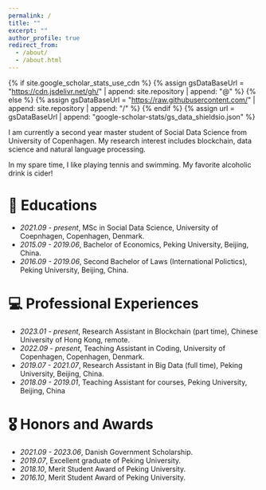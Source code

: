 ```yaml
---
permalink: /
title: ""
excerpt: ""
author_profile: true
redirect_from: 
  - /about/
  - /about.html
---
```


{% if site.google_scholar_stats_use_cdn %}
{% assign gsDataBaseUrl = "https://cdn.jsdelivr.net/gh/" | append: site.repository | append: "@" %}
{% else %}
{% assign gsDataBaseUrl = "https://raw.githubusercontent.com/" | append: site.repository | append: "/" %}
{% endif %}
{% assign url = gsDataBaseUrl | append: "google-scholar-stats/gs_data_shieldsio.json" %}

<span class='anchor' id='about-me'></span>

I am currently a second year master student of Social Data Science from University of Copenhagen. My research interest includes blockchain, data science and natural language processing.

In my spare time, I like playing tennis and swimming. My favorite alcoholic drink is cider!


# 📖 Educations
- *2021.09 - present*, MSc in Social Data Science, University of Coepnhagen, Copenhagen, Denmark. 
- *2015.09 - 2019.06*, Bachelor of Economics, Peking University, Beijing, China.
- *2016.09 - 2019.06*, Second Bachelor of Laws (International Polictics), Peking University, Beijing, China.

# 💻 Professional Experiences
- *2023.01 - present*, Research Assistant in Blockchain (part time), Chinese University of Hong Kong, remote.
- *2022.09 - present*, Teaching Assistant in Coding, University of Copenhagen, Copenhagen, Denmark.
- *2019.07 - 2021.07*, Research Assistant in Big Data (full time), Peking University, Beijing, China.
- *2018.09 - 2019.01*, Teaching Assistant for courses, Peking University, Beijing, China

# 🎖 Honors and Awards
- *2021.09 - 2023.06*, Danish Government Scholarship. 
- *2019.07*, Excellent graduate of Peking University.
- *2018.10*, Merit Student Award of Peking University.
- *2016.10*, Merit Student Award of Peking University.

<!-- # 💬 Conferences
- *2021.06*, Lorem ipsum dolor sit amet, consectetur adipiscing elit. Vivamus ornare aliquet ipsum, ac tempus justo dapibus sit amet. 
- *2021.03*, Lorem ipsum dolor sit amet, consectetur adipiscing elit. Vivamus ornare aliquet ipsum, ac tempus justo dapibus sit amet.  \| [\[video\]](https://github.com/)  -->

<!-- # 🔥 News
- *2022.02*: &nbsp;🎉🎉 Lorem ipsum dolor sit amet, consectetur adipiscing elit. Vivamus ornare aliquet ipsum, ac tempus justo dapibus sit amet. 
- *2022.02*: &nbsp;🎉🎉 Lorem ipsum dolor sit amet, consectetur adipiscing elit. Vivamus ornare aliquet ipsum, ac tempus justo dapibus sit amet. 

# 📝 Publications 

<div class='paper-box'><div class='paper-box-image'><div><div class="badge">CVPR 2016</div><img src='images/500x300.png' alt="sym" width="100%"></div></div>
<div class='paper-box-text' markdown="1">

[Deep Residual Learning for Image Recognition](https://openaccess.thecvf.com/content_cvpr_2016/papers/He_Deep_Residual_Learning_CVPR_2016_paper.pdf)

**Kaiming He**, Xiangyu Zhang, Shaoqing Ren, Jian Sun

[**Project**](https://scholar.google.com/citations?view_op=view_citation&hl=zh-CN&user=DhtAFkwAAAAJ&citation_for_view=DhtAFkwAAAAJ:ALROH1vI_8AC) <strong><span class='show_paper_citations' data='DhtAFkwAAAAJ:ALROH1vI_8AC'></span></strong>
- Lorem ipsum dolor sit amet, consectetur adipiscing elit. Vivamus ornare aliquet ipsum, ac tempus justo dapibus sit amet. 
</div>
</div>

- [Lorem ipsum dolor sit amet, consectetur adipiscing elit. Vivamus ornare aliquet ipsum, ac tempus justo dapibus sit amet](https://github.com), A, B, C, **CVPR 2020**-->


